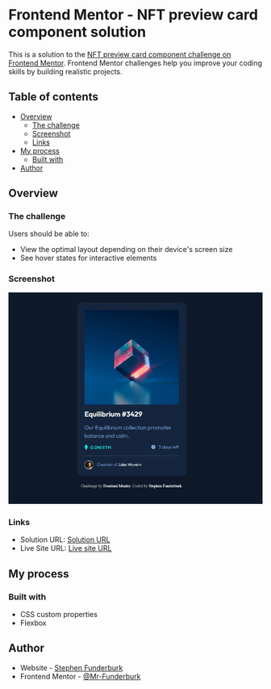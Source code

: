 # Frontend Mentor - NFT preview card component solution

This is a solution to the [NFT preview card component challenge on Frontend Mentor](https://www.frontendmentor.io/challenges/nft-preview-card-component-SbdUL_w0U). Frontend Mentor challenges help you improve your coding skills by building realistic projects. 

## Table of contents

- [Overview](#overview)
  - [The challenge](#the-challenge)
  - [Screenshot](#screenshot)
  - [Links](#links)
- [My process](#my-process)
  - [Built with](#built-with)
- [Author](#author)

## Overview

### The challenge

Users should be able to:

- View the optimal layout depending on their device's screen size
- See hover states for interactive elements

### Screenshot

![Completed Screenshot](./design/completed_screenshot.jpg)

### Links

- Solution URL: [Solution URL](https://your-solution-url.com)
- Live Site URL: [Live site URL](https://mr-funderburk.github.io/FrontendMentor/product_card/index.html)

## My process

### Built with

- CSS custom properties
- Flexbox

## Author

- Website - [Stephen Funderburk](https://mr-funderburk.github.io/FrontendMentor/)
- Frontend Mentor - [@Mr-Funderburk](https://www.frontendmentor.io/profile/Mr-Funderburk)
